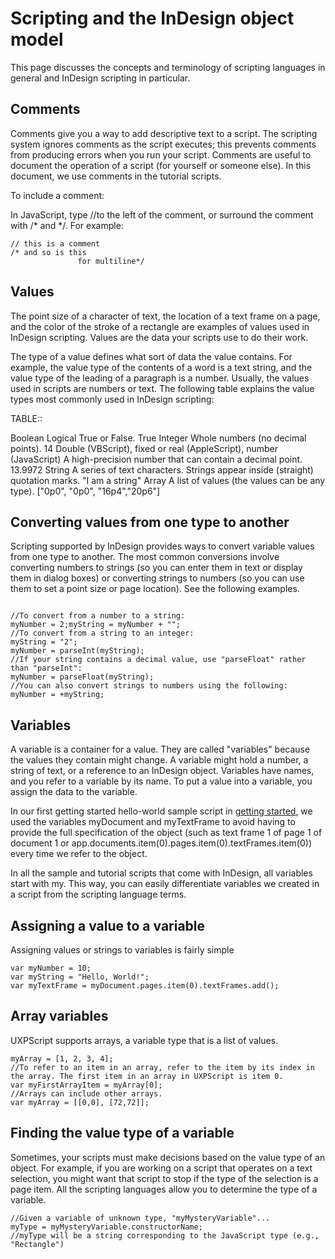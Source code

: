 # Scripting and the InDesign object model

This page discusses the concepts and terminology of scripting languages in general and InDesign scripting in particular.

## Comments

Comments give you a way to add descriptive text to a script. The scripting system ignores comments as the script executes; this prevents comments from producing errors when you run your script. Comments are useful to document the operation of a script (for yourself or someone else). In this document, we use comments in the tutorial scripts.

To include a comment:

In JavaScript, type //to the left of the comment, or surround the comment with /* and */. For example:

```
// this is a comment
/* and so is this
               for multiline*/
```

## Values

The point size of a character of text, the location of a text frame on a page, and the color of the stroke of a rectangle are examples of values used in InDesign scripting. Values are the data your scripts use to do their work.

The type of a value defines what sort of data the value contains. For example, the value type of the contents of a word is a text string, and the value type of the leading of a paragraph is a number. Usually, the values used in scripts are numbers or text. The following table explains the value types most commonly used in InDesign scripting:

TABLE::


Boolean	Logical True or False.	True
Integer	Whole numbers (no decimal points).	14
Double (VBScript),
fixed or real (AppleScript),
number (JavaScript)	A high-precision number that can contain a decimal point.	13.9972
String	A series of text characters. Strings appear inside (straight) quotation marks.	"I am a string"
Array 	A list of values (the values can be any type).	["0p0", "0p0", "16p4","20p6"]

## Converting values from one type to another

Scripting supported by InDesign provides ways to convert variable values from one type to another. The most common conversions involve converting numbers to strings (so you can enter them in text or display them in dialog boxes) or converting strings to numbers (so you can use them to set a point size or page location). See the following examples.

```

//To convert from a number to a string:
myNumber = 2;myString = myNumber + "";
//To convert from a string to an integer:
myString = "2";
myNumber = parseInt(myString);
//If your string contains a decimal value, use "parseFloat" rather than "parseInt":
myNumber = parseFloat(myString);
//You can also convert strings to numbers using the following:
myNumber = +myString;
```

## Variables

A variable is a container for a value. They are called "variables" because the values they contain might change. A variable might hold a number, a string of text, or a reference to an InDesign object. Variables have names, and you refer to a variable by its name. To put a value into a variable, you assign the data to the variable.

In our first getting started hello-world sample script in [getting started](../getting-started/), we used the variables myDocument and myTextFrame to avoid having to provide the full specification of the object (such as text frame 1 of page 1 of document 1 or app.documents.item(0).pages.item(0).textFrames.item(0)) every time we refer to the object.

In all the sample and tutorial scripts that come with InDesign, all variables start with my. This way, you can easily differentiate variables we created in a script from the scripting language terms.

## Assigning a value to a variable

Assigning values or strings to variables is fairly simple

```
var myNumber = 10;
var myString = "Hello, World!";
var myTextFrame = myDocument.pages.item(0).textFrames.add();
```

## Array variables

UXPScript supports arrays,  a variable type that is a list of values. 

```
myArray = [1, 2, 3, 4];
//To refer to an item in an array, refer to the item by its index in the array. The first item in an array in UXPScript is item 0.
var myFirstArrayItem = myArray[0];
//Arrays can include other arrays.
var myArray = [[0,0], [72,72]];
```

## Finding the value type of a variable

Sometimes, your scripts must make decisions based on the value type of an object. For example, if you are working on a script that operates on a text selection, you might want that script to stop if the type of the selection is a page item. All the scripting languages allow you to determine the type of a variable.

```
//Given a variable of unknown type, "myMysteryVariable"...
myType = myMysteryVariable.constructorName;
//myType will be a string corresponding to the JavaScript type (e.g., "Rectangle")
```